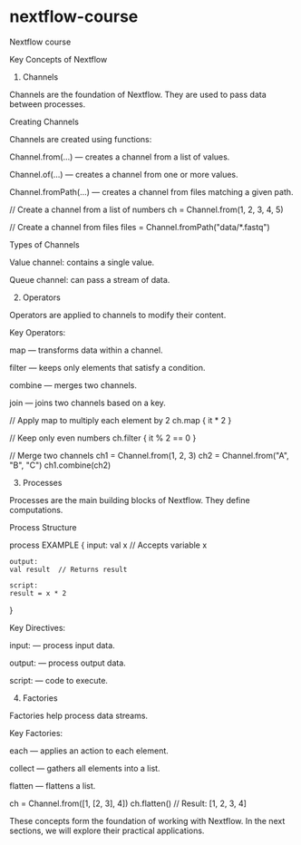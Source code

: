 # nextflow-course
Nextflow course

Key Concepts of Nextflow

1. Channels

Channels are the foundation of Nextflow. They are used to pass data between processes.

Creating Channels

Channels are created using functions:

Channel.from(...) — creates a channel from a list of values.

Channel.of(...) — creates a channel from one or more values.

Channel.fromPath(...) — creates a channel from files matching a given path.

// Create a channel from a list of numbers
ch = Channel.from(1, 2, 3, 4, 5)

// Create a channel from files
files = Channel.fromPath("data/*.fastq")

Types of Channels

Value channel: contains a single value.

Queue channel: can pass a stream of data.

2. Operators

Operators are applied to channels to modify their content.

Key Operators:

map — transforms data within a channel.

filter — keeps only elements that satisfy a condition.

combine — merges two channels.

join — joins two channels based on a key.

// Apply map to multiply each element by 2
ch.map { it * 2 }

// Keep only even numbers
ch.filter { it % 2 == 0 }

// Merge two channels
ch1 = Channel.from(1, 2, 3)
ch2 = Channel.from("A", "B", "C")
ch1.combine(ch2)

3. Processes

Processes are the main building blocks of Nextflow. They define computations.

Process Structure

process EXAMPLE {
    input:
    val x  // Accepts variable x
    
    output:
    val result  // Returns result
    
    script:
    result = x * 2
}

Key Directives:

input: — process input data.

output: — process output data.

script: — code to execute.

4. Factories

Factories help process data streams.

Key Factories:

each — applies an action to each element.

collect — gathers all elements into a list.

flatten — flattens a list.

ch = Channel.from([1, [2, 3], 4])
ch.flatten() // Result: [1, 2, 3, 4]

These concepts form the foundation of working with Nextflow. In the next sections, we will explore their practical applications.

